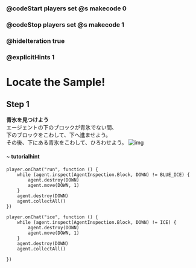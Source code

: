 ### @codeStart players set @s makecode 0
### @codeStop players set @s makecode 1

### @hideIteration true 
### @explicitHints 1


# Locate the Sample! 

## Step 1
**青氷を見つけよう**  
エージェントの下のブロックが青氷でない間、  
下のブロックをこわして、下へ進ませよう。  
その後、下にある青氷をこわして、ひろわせよう。
![img](https://teck89.xsrv.jp/MEE_tutorial/img/fun_2_2_1.png)

#### ~ tutorialhint 
```blocks
player.onChat("run", function () {
    while (agent.inspect(AgentInspection.Block, DOWN) != BLUE_ICE) {
        agent.destroy(DOWN)
        agent.move(DOWN, 1)
    }
    agent.destroy(DOWN)
    agent.collectAll()
})
```

```ghost 
player.onChat("ice", function () {
    while (agent.inspect(AgentInspection.Block, DOWN) != ICE) {
        agent.destroy(DOWN)
        agent.move(DOWN, 1)
    }
    agent.destroy(DOWN)
    agent.collectAll()
    
})
```
